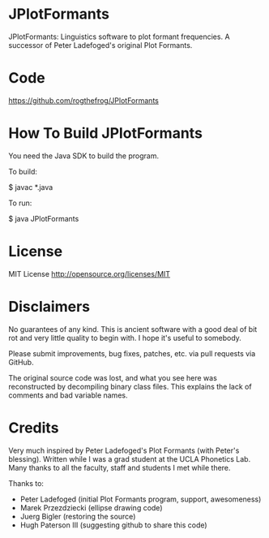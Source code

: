 JPlotFormants
=============

JPlotFormants: Linguistics software to plot formant frequencies. A successor of Peter Ladefoged's original Plot Formants.

Code
====

https://github.com/rogthefrog/JPlotFormants

How To Build JPlotFormants
==========================

You need the Java SDK to build the program.

To build:

$ javac *.java

To run:

$ java JPlotFormants

License
=======

MIT License http://opensource.org/licenses/MIT

Disclaimers
===========

No guarantees of any kind. This is ancient software with a good deal of bit rot and very little quality to begin with. I hope it's useful to somebody.

Please submit improvements, bug fixes, patches, etc. via pull requests via GitHub.

The original source code was lost, and what you see here was reconstructed by decompiling binary class files. This explains the lack of comments and bad variable names.

Credits
=======

Very much inspired by Peter Ladefoged's Plot Formants (with Peter's blessing). Written while I was a grad student at the UCLA Phonetics Lab. Many thanks to all the faculty, staff and students I met while there.

Thanks to:

* Peter Ladefoged (initial Plot Formants program, support, awesomeness)
* Marek Przezdziecki (ellipse drawing code)
* Juerg Bigler (restoring the source)
* Hugh Paterson III (suggesting github to share this code)

